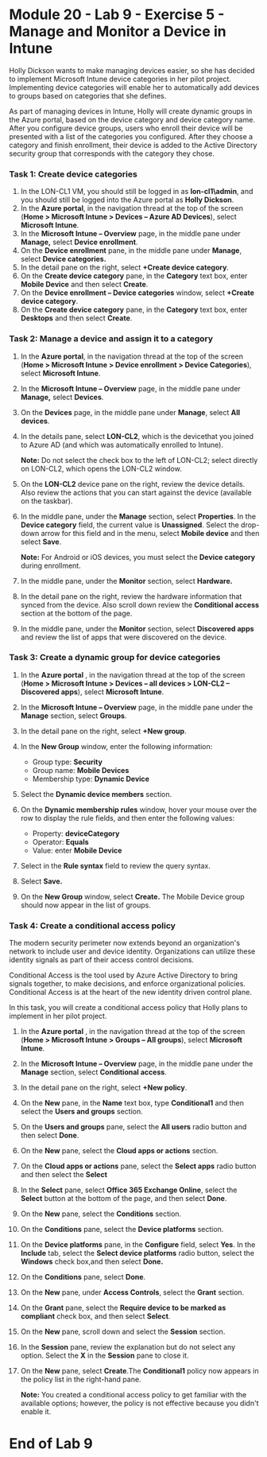 # Module 20 - Lab 9 - Exercise 5 - Manage and Monitor a Device in Intune


Holly Dickson wants to make managing devices easier, so she has decided to implement Microsoft Intune device categories in her pilot project. Implementing device categories will enable her to automatically add devices to groups based on categories that she defines.

As part of managing devices in Intune, Holly will create dynamic groups in the Azure portal, based on the device category and device category name. After you configure device groups, users who enroll their device will be presented with a list of the categories you configured. After they choose a category and finish enrollment, their device is added to the Active Directory security group that corresponds with the category they chose.

### Task 1: Create device categories

1. In the LON-CL1 VM, you should still be logged in as **lon-cl1\\admin**, and you should still be logged into the Azure portal as **Holly Dickson**.
2. In the **Azure portal**, in the navigation thread at the top of the screen (**Home > Microsoft Intune > Devices – Azure AD Devices**), select **Microsoft Intune**.
3. In the **Microsoft Intune – Overview** page, in the middle pane under **Manage,** select **Device enrollment**.
4. On the **Device enrollment** pane, in the middle pane under **Manage**, select **Device categories.**
5. In the detail pane on the right, select **+Create device category**.
6. On the **Create device category** pane, in the **Category** text box, enter **Mobile Device** and then select **Create**.
7. On the **Device enrollment – Device categories** window, select **+Create device category**.
8. On the **Create device category** pane, in the **Category** text box, enter **Desktops** and then select **Create**.

### Task 2: Manage a device and assign it to a category

1. In the **Azure portal**, in the navigation thread at the top of the screen (**Home > Microsoft Intune > Device enrollment > Device Categories**), select **Microsoft Intune**.
2. In the **Microsoft Intune – Overview** page, in the middle pane under **Manage,** select **Devices**.
3. On the **Devices** page, in the middle pane under **Manage**, select **All devices**.
4. In the details pane, select **LON-CL2**, which is the devicethat you joined to Azure AD (and which was automatically enrolled to Intune).<br/>

    **Note:** Do not select the check box to the left of LON-CL2; select directly on LON-CL2, which opens the LON-CL2 window.
5. On the **LON-CL2** device pane on the right, review the device details. Also review the actions that you can start against the device (available on the taskbar).
6. In the middle pane, under the **Manage** section, select **Properties**. In the **Device category** field, the current value is **Unassigned**. Select the drop-down arrow for this field and in the menu, select **Mobile device** and then select **Save**.<br/>

    **Note:** For Android or iOS devices, you must select the **Device category** during enrollment.
7. In the middle pane, under the **Monitor** section, select **Hardware.**
8. In the detail pane on the right, review the hardware information that synced from the device. Also scroll down review the **Conditional access** section at the bottom of the page.
9. In the middle pane, under the **Monitor** section, select **Discovered apps** and review the list of apps that were discovered on the device.

### Task 3: Create a dynamic group for device categories

1. In the **Azure portal** , in the navigation thread at the top of the screen (**Home > Microsoft Intune > Devices – all devices > LON-CL2 – Discovered apps**), select **Microsoft Intune**.
2. In the **Microsoft Intune – Overview** page, in the middle pane under the **Manage** section, select **Groups**.
3. In the detail pane on the right, select **+New group**.
4. In the **New Group** window, enter the following information:

    - Group type: **Security**
    - Group name: **Mobile Devices**
    - Membership type: **Dynamic Device**

5. Select the **Dynamic device members** section.
6. On the **Dynamic membership rules** window, hover your mouse over the row to display the rule fields, and then enter the following values:

    - Property:   **deviceCategory**
    - Operator: **Equals**
    - Value: enter **Mobile Device**

7. Select in the **Rule syntax** field to review the query syntax.
8. Select **Save.**
9. On the **New Group** window, select **Create.** The Mobile Device group should now appear in the list of groups.

### Task 4: Create a conditional access policy
The modern security perimeter now extends beyond an organization's network to include user and device identity. Organizations can utilize these identity signals as part of their access control decisions.

Conditional Access is the tool used by Azure Active Directory to bring signals together, to make decisions, and enforce organizational policies. Conditional Access is at the heart of the new identity driven control plane.

In this task, you will create a conditional access policy that Holly plans to implement in her pilot project. 

1. In the **Azure portal** , in the navigation thread at the top of the screen (**Home > Microsoft Intune > Groups – All groups**), select **Microsoft Intune**.
2. In the **Microsoft Intune – Overview** page, in the middle pane under the **Manage** section, select **Conditional access**.
3. In the detail pane on the right, select **+New policy**.
4. On the **New** pane, in the **Name** text box, type **Conditional1** and then select the **Users and groups** section.
5. On the **Users and groups** pane, select the **All users** radio button and then select **Done**.
6. On the **New** pane, select the **Cloud apps or actions** section.
7. On the **Cloud apps or actions** pane, select the **Select apps** radio button and then select the **Select**
8. In the **Select** pane, select **Office 365 Exchange Online**, select the **Select** button at the bottom of the page, and then select **Done**.
9. On the **New** pane, select the **Conditions** section.
10. On the **Conditions** pane, select the **Device platforms** section.
11. On the **Device platforms** pane, in the **Configure** field, select **Yes**. In the **Include** tab, select the **Select device platforms** radio button, select the **Windows** check box,and then select **Done.**
12. On the **Conditions** pane, select **Done**.
13. On the **New** pane, under **Access Controls**, select the **Grant** section.
14.  On the **Grant** pane, select the **Require device to be marked as compliant** check box, and then select **Select**.
15. On the **New** pane, scroll down and select the **Session** section.
16. In the **Session** pane, review the explanation but do not select any option. Select the **X** in the **Session** pane to close it.
17. On the **New** pane, select **Create**.The **Conditional1** policy now appears in the policy list in the right-hand pane.<br/>

    **Note:** You created a conditional access policy to get familiar with the available options; however, the policy is not effective because you didn&#39;t enable it.



# End of Lab 9